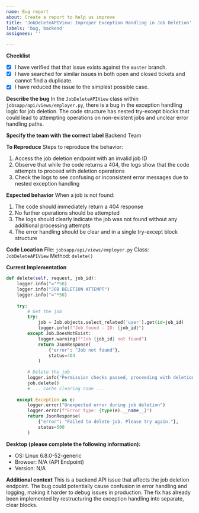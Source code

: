 ```yaml
---
name: Bug report
about: Create a report to help us improve
title: 'JobDeleteAPIView: Improper Exception Handling in Job Deletion'
labels: 'bug, backend'
assignees: ''

---
```


**Checklist**

- [x] I have verified that that issue exists against the `master` branch.
- [x] I have searched for similar issues in both open and closed tickets and cannot find a duplicate.
- [x] I have reduced the issue to the simplest possible case.

**Describe the bug**
In the `JobDeleteAPIView` class within `jobsapp/api/views/employer.py`, there is a bug in the exception handling logic for job deletion. The code structure has nested try-except blocks that could lead to attempting operations on non-existent jobs and unclear error handling paths.

**Specify the team with the correct label**
Backend Team

**To Reproduce**
Steps to reproduce the behavior:
1. Access the job deletion endpoint with an invalid job ID
2. Observe that while the code returns a 404, the logs show that the code attempts to proceed with deletion operations
3. Check the logs to see confusing or inconsistent error messages due to nested exception handling

**Expected behavior**
When a job is not found:
1. The code should immediately return a 404 response
2. No further operations should be attempted
3. The logs should clearly indicate the job was not found without any additional processing attempts
4. The error handling should be clear and in a single try-except block structure

**Code Location**
File: `jobsapp/api/views/employer.py`
Class: `JobDeleteAPIView`
Method: `delete()`

**Current Implementation**
```python
def delete(self, request, job_id):
    logger.info("="*50)
    logger.info("JOB DELETION ATTEMPT")
    logger.info("="*50)
    
    try:
        # Get the job
        try:
            job = Job.objects.select_related('user').get(id=job_id)
            logger.info(f"Job found - ID: {job_id}")
        except Job.DoesNotExist:
            logger.warning(f"Job {job_id} not found")
            return JsonResponse(
                {"error": "Job not found"},
                status=404
            )
        
        # Delete the job
        logger.info("Permission checks passed, proceeding with deletion")
        job.delete()
        # ... cache clearing code ...
        
    except Exception as e:
        logger.error("Unexpected error during job deletion")
        logger.error(f"Error type: {type(e).__name__}")
        return JsonResponse(
            {"error": "Failed to delete job. Please try again."},
            status=500
        )
```

**Desktop (please complete the following information):**
 - OS: Linux 6.8.0-52-generic
 - Browser: N/A (API Endpoint)
 - Version: N/A

**Additional context**
This is a backend API issue that affects the job deletion endpoint. The bug could potentially cause confusion in error handling and logging, making it harder to debug issues in production. The fix has already been implemented by restructuring the exception handling into separate, clear blocks.
